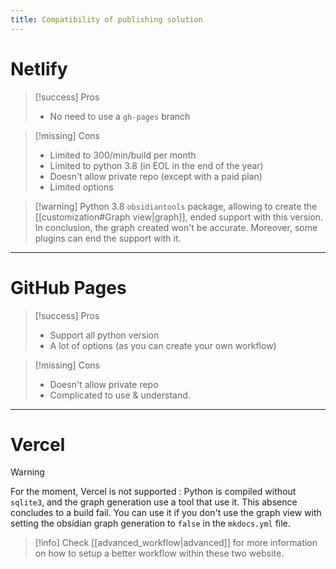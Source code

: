 ```yaml
---
title: Compatibility of publishing solution
---
```



# Netlify

> [!success] Pros
> - No need to use a `gh-pages` branch

> [!missing] Cons
> - Limited to 300/min/build per month
> - Limited to python 3.8 (in EOL in the end of the year)
> - Doesn't allow private repo (except with a paid plan)
> - Limited options

> [!warning] Python 3.8
> `obsidiantools` package, allowing to create the [[customization#Graph view|graph]], ended support with this version.
> In conclusion, the graph created won't be accurate.
> Moreover, some plugins can end the support with it.

---

# GitHub Pages

> [!success] Pros
> - Support all python version
> - A lot of options (as you can create your own workflow)

> [!missing] Cons
> - Doesn't allow private repo
> - Complicated to use & understand.

---

# Vercel

> [!warning]
> For the moment, Vercel is not supported : Python is compiled without `sqlite3`, and the graph generation use a tool that use it.
> This absence concludes to a build fail.
> You can use it if you don't use the graph view with setting the obsidian graph generation to `false` in the `mkdocs.yml` file.

> [!info] Check [[advanced_workflow|advanced]] for more information on how to setup a better workflow within these two website.


